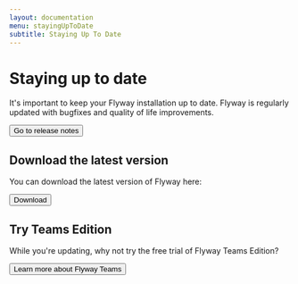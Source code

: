 ```yaml
---
layout: documentation
menu: stayingUpToDate
subtitle: Staying Up To Date
---
```


# Staying up to date

It's important to keep your Flyway installation up to date. Flyway is regularly updated with bugfixes and quality of life improvements.<br/>

<a href="/documentation/learnmore/releaseNotes?ref=staying-up-to-date">
  <button class="btn btn-primary">Go to release notes</button>
</a>

## Download the latest version

You can download the latest version of Flyway here:
<br />

<a href="https://flywaydb.org/download?ref=staying-up-to-date">
  <button class="btn btn-primary">Download</button>
</a>

## Try Teams Edition

While you're updating, why not try the free trial of Flyway Teams Edition?

<a href="https://flywaydb.org/try-flyway-teams-edition?ref=staying-up-to-date">
  <button class="btn btn-primary">Learn more about Flyway Teams</button>
</a>